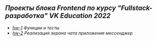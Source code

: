 ## *Проекты блока Frontend по курсу "Fullstack-разработка" VK Education 2022*
- [*hw-1*](https://github.com/ISkalchenkov/2022-2-VK-EDU-FS-Frontend-I-Skalchenkov/tree/master/hw-1) *Функции и тесты*
- [*hw-2*](https://github.com/ISkalchenkov/2022-2-VK-EDU-FS-Frontend-I-Skalchenkov/tree/master/hw-2) *Реализация экрана чата приложения мессенджер*